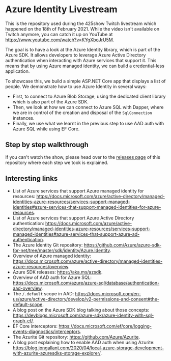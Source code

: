 # Azure Identity Livestream

This is the repository used during the 425show Twitch livestream which happened on the 18th of February 2021.
While the video isn't available on Twitch anymore, you can catch it up on YouTube at <https://www.youtube.com/watch?v=KYgXboJrU5M>.

The goal is to have a look at the Azure Identity library, which is part of the Azure SDK.
It allows developers to leverage Azure Active Directory authentication when interacting with Azure services that support it.
This means that by using Azure managed identity, we can build a credential-less application.

To showcase this, we build a simple ASP<span></span>.NET Core app that displays a list of people.
We demonstrate how to use Azure Identity in several ways:

- First, to connect to Azure Blob Storage, using the dedicated client library which is also part of the Azure SDK.
- Then, we look at how we can connect to Azure SQL with Dapper, where we are in control of the creation and disposal of the `SqlConnection` instances.
- Finally, we use what we learnt in the previous step to use AAD auth with Azure SQL while using EF Core.

## Step by step walkthrough

If you can't watch the show, please head over to the [releases page](https://github.com/mderriey/azure-identity-livestream/releases) of this repository where each step we took is explained.

## Interesting links

- List of Azure services that support Azure managed identity for resources: <https://docs.microsoft.com/azure/active-directory/managed-identities-azure-resources/services-support-managed-identities#azure-services-that-support-managed-identities-for-azure-resources>.
- List of Azure services that support Azure Active Directory authentication: <https://docs.microsoft.com/azure/active-directory/managed-identities-azure-resources/services-support-managed-identities#azure-services-that-support-azure-ad-authentication>.
- The Azure Identity Git repository: <https://github.com/Azure/azure-sdk-for-net/tree/master/sdk/identity/Azure.Identity>.
- Overview of Azure managed identity: <https://docs.microsoft.com/azure/active-directory/managed-identities-azure-resources/overview>.
- Azure SDK releases: <https://aka.ms/azsdk>.
- Overview of AAD auth for Azure SQL: <https://docs.microsoft.com/azure/azure-sql/database/authentication-aad-overview>.
- The `/.default` scope in AAD: <https://docs.microsoft.com/en-us/azure/active-directory/develop/v2-permissions-and-consent#the-default-scope>.
- A blog post on the Azure SDK blog talking about those concepts: <https://devblogs.microsoft.com/azure-sdk/azure-identity-with-sql-graph-ef/>.
- EF Core interceptors: <https://docs.microsoft.com/ef/core/logging-events-diagnostics/interceptors>.
- The Azurite Git repository: <https://github.com/Azure/Azurite>.
- A blog post explaining how to enable AAD auth when using Azurite: <https://blog.jongallant.com/2020/04/local-azure-storage-development-with-azurite-azuresdks-storage-explorer/>.
